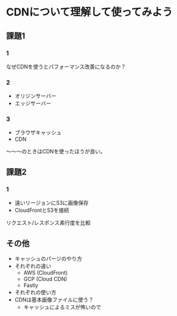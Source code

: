 # CDNについて理解して使ってみよう

## 課題1

### 1

なぜCDNを使うとパフォーマンス改善になるのか？

### 2

- オリジンサーバー
- エッジサーバー

### 3

- ブラウザキャッシュ
- CDN

〜〜〜のときはCDNを使ったほうが良い。

## 課題2

### 1

- 遠いリージョンにS3に画像保存
- CloudFrontとS3を接続

リクエスト/レスポンス素行度を比較

## その他

- キャッシュのパージのやり方
- それぞれの違い
  - AWS (CloudFront)
  - GCP (Cloud CDN)
  - Fastly
- それぞれの使い方
- CDNは基本画像ファイルに使う？
  - キャッシュによるミスが怖いので
